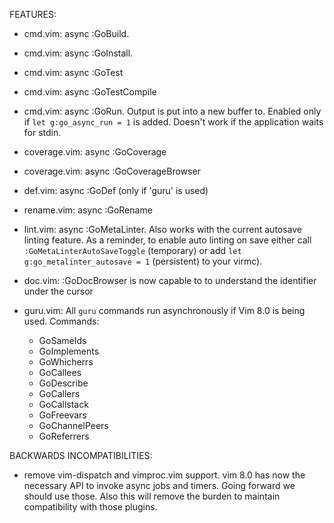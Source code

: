 FEATURES:

* cmd.vim: async :GoBuild.
* cmd.vim: async :GoInstall. 
* cmd.vim: async :GoTest
* cmd.vim: async :GoTestCompile
* cmd.vim: async :GoRun. Output is put into a new buffer to. Enabled only if
  `let g:go_async_run = 1` is added. Doesn't work if the application waits for
  stdin. 

* coverage.vim: async :GoCoverage
* coverage.vim: async :GoCoverageBrowser

* def.vim: async :GoDef (only if 'guru' is used)

* rename.vim: async :GoRename

* lint.vim: async :GoMetaLinter. Also works with the current autosave linting
  feature. As a reminder, to enable auto linting on save either call 
  `:GoMetaLinterAutoSaveToggle` (temporary) or add `let
  g:go_metalinter_autosave = 1` (persistent) to your virmc).

* doc.vim: :GoDocBrowser is now capable to to understand the identifier under
  the cursor

* guru.vim: All `guru` commands run asynchronously if Vim 8.0 is being used.
  Commands:
	* GoSameIds
	* GoImplements
	* GoWhicherrs
	* GoCallees
	* GoDescribe
	* GoCallers
	* GoCallstack
	* GoFreevars
	* GoChannelPeers
	* GoReferrers

BACKWARDS INCOMPATIBILITIES:

* remove vim-dispatch and vimproc.vim support. vim 8.0 has now the necessary
  API to invoke async jobs and timers. Going forward we should use those. Also
  this will remove the burden to maintain compatibility with those plugins.
